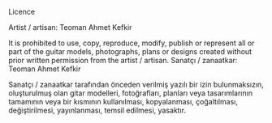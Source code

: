 Licence

Artist / artisan: Teoman Ahmet Kefkir

It is prohibited to use, copy, reproduce, modify, publish or represent all or part of the guitar models, photographs, plans or designs created without prior written permission from the artist / artisan.
Sanatçı / zanaatkar: Teoman Ahmet Kefkir

Sanatçı / zanaatkar tarafından önceden verilmiş yazılı bir izin bulunmaksızın, oluşturulmuş olan gitar modelleri, fotoğrafları, planları veya tasarımlarının tamamının veya bir kısmının kullanılması, kopyalanması, çoğaltılması, değiştirilmesi, yayınlanması, temsil edilmesi, yasaktır.
